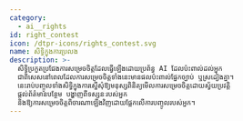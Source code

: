 ```yaml
---
category:
  - ai__rights
id: right_contest
icon: /dtpr-icons/rights_contest.svg
name: សិទ្ធិក្នុងការប្រលង
description: >-
  សិទ្ធិប្រកួតប្រជែងការសម្រេចចិត្តដែលធ្វើឡើងដោយប្រព័ន្ធ AI ដែលប៉ះពាល់ដល់អ្នក
  ជាពិសេសនៅពេលដែលការសម្រេចចិត្តទាំងនេះមានផលប៉ះពាល់ផ្នែកច្បាប់ ឬស្រដៀងគ្នា។
  នេះរាប់បញ្ចូលទាំងសិទ្ធិក្នុងការស្នើសុំឱ្យមនុស្សពិនិត្យមើលការសម្រេចចិត្តដោយស្វ័យប្រវត្តិ
  ផ្តល់ព័ត៌មានបន្ថែម បង្ហាញពីទស្សនៈរបស់អ្នក
  និងឱ្យការសម្រេចចិត្តពិចារណាឡើងវិញដោយផ្អែកលើការបញ្ចូលរបស់អ្នក។
---
```


